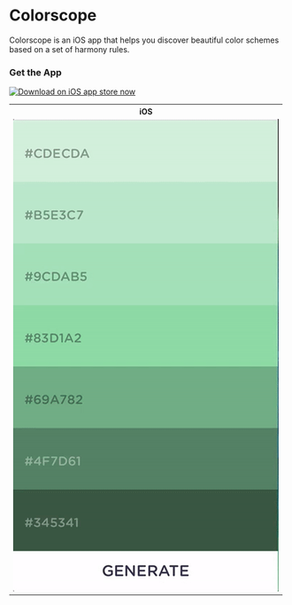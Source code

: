 # Colorscope
Colorscope is an iOS app that helps you discover beautiful color schemes based on a set of harmony rules.

### Get the App


<a href="https://itunes.apple.com/us/app/coffee-filter-find-coffee/id1000846120?ls=1&mt=8" target="_blank"><img alt="Download on iOS app store now" src="https://raw.githubusercontent.com/jamesmontemagno/My-StepCounter/master/Artwork/AppleAppStore.png"/></a>

<table>
<th>iOS</th>
<tr>
<td><img src="Colorscope/gif/colorscope_gif.gif"/></td>
</tr>
</table>
